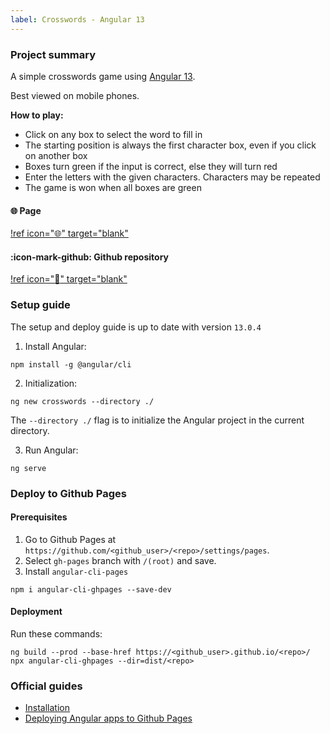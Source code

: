 ```yaml
---
label: Crosswords - Angular 13
---
```


### Project summary

A simple crosswords game using <a href="https://angular.io/" target="_blank">Angular 13</a>.

Best viewed on mobile phones.

**How to play:**
- Click on any box to select the word to fill in
- The starting position is always the first character box, even if you click on another box
- Boxes turn green if the input is correct, else they will turn red
- Enter the letters with the given characters. Characters may be repeated
- The game is won when all boxes are green

#### :globe_with_meridians: Page

[!ref icon=":globe_with_meridians:" target="blank"](https://aliciacyy.github.io/crosswords/)

#### :icon-mark-github: Github repository

[!ref icon=":rocket:" target="blank"](https://github.com/aliciacyy/crosswords)


### Setup guide

The setup and deploy guide is up to date with version `13.0.4`

1. Install Angular:

```
npm install -g @angular/cli

```
2. Initialization:
```
ng new crosswords --directory ./
```

The `--directory ./` flag is to initialize the Angular project in the current directory.

3. Run Angular:
```
ng serve
```

### Deploy to Github Pages

#### Prerequisites
1. Go to Github Pages at `https://github.com/<github_user>/<repo>/settings/pages`.
2. Select `gh-pages` branch with `/(root)` and save.
3. Install `angular-cli-pages`
```
npm i angular-cli-ghpages --save-dev
```

#### Deployment
Run these commands:
```
ng build --prod --base-href https://<github_user>.github.io/<repo>/
npx angular-cli-ghpages --dir=dist/<repo>
```

### Official guides
- <a href="https://angular.io/start" target="_blank">Installation</a>
- <a href="https://medium.com/tech-insights/how-to-deploy-angular-apps-to-github-pages-gh-pages-896c4e10f9b4" target="_blank">Deploying Angular apps to Github Pages</a>
